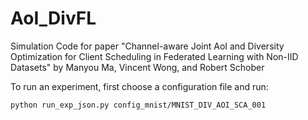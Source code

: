 # AoI_DivFL

Simulation Code for paper "Channel-aware Joint AoI and Diversity Optimization for Client Scheduling in Federated Learning with Non-IID Datasets" by Manyou Ma, Vincent Wong, and Robert Schober

To run an experiment, first choose a configuration file and run:

```
python run_exp_json.py config_mnist/MNIST_DIV_AOI_SCA_001
```